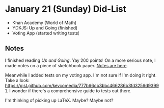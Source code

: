 # January 21 (Sunday) Did-List

* Khan Academy (World of Math)
* YDKJS: Up and Going (finished)
* Voting App (started writing tests)

## Notes

I finished reading _Up and Going_. Yay 200 points! On a more serious note, I
made notes on a piece of sketchbook paper. [Notes are here](../../notes/01/21_up-and-going.md).

Meanwhile I added tests on my voting app. I'm not sure if I'm doing it right.
Take a look: <https://gist.github.com/kevcomedia/777b66cb3bbc466286b3fd3259d93991>.
I wonder if there's a comprehensive guide to tests out there.

I'm thinking of picking up LaTeX. Maybe? Maybe not?
